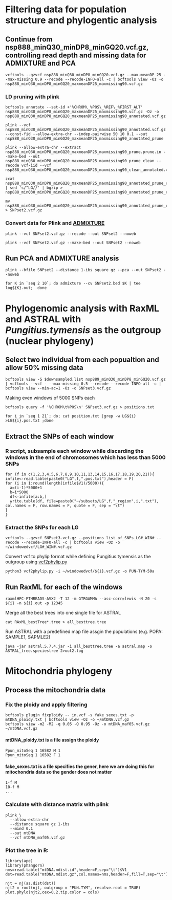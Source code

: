 # Filtering data for population structure and phylogentic analysis 
## Continue from nsp888_minQ30_minDP8_minGQ20.vcf.gz, controlling read depth and missing data for ADMIXTURE and PCA
```
vcftools --gzvcf nsp888_minQ30_minDP8_minGQ20.vcf.gz --max-meanDP 25 --max-missing 0.9 --recode --recode-INFO-all -c | bcftools view -Oz -o nsp888_minQ30_minDP8_minGQ20_maxmeanDP25_maxmissing90.vcf.gz
```
### LD pruning with plink
```
bcftools annotate --set-id +'%CHROM\_%POS\_%REF\_%FIRST_ALT' nsp888_minQ30_minDP8_minGQ20_maxmeanDP25_maxmissing90.vcf.gz -Oz -o nsp888_minQ30_minDP8_minGQ20_maxmeanDP25_maxmissing90_annotated.vcf.gz

plink --vcf  nsp888_minQ30_minDP8_minGQ20_maxmeanDP25_maxmissing90_annotated.vcf.gz --const-fid --allow-extra-chr --indep-pairwise 50 10 0.1 --out  nsp888_minQ30_minDP8_minGQ20_maxmeanDP25_maxmissing90_annotated_prune

plink --allow-extra-chr --extract nsp888_minQ30_minDP8_minGQ20_maxmeanDP25_maxmissing90_prune.prune.in --make-bed --out nsp888_minQ30_minDP8_minGQ20_maxmeanDP25_maxmissing90_prune_clean --recode vcf-iid --vcf nsp888_minQ30_minDP8_minGQ20_maxmeanDP25_maxmissing90_clean_annotated.vcf.gz

zcat nsp888_minQ30_minDP8_minGQ20_maxmeanDP25_maxmissing90_annotated_prune_clean.vcf.gz | sed 's/^LG//' | bgzip > nsp888_minQ30_minDP8_minGQ20_maxmeanDP25_maxmissing90_annotated_prune_clean_noLG.vcf.gz

mv nsp888_minQ30_minDP8_minGQ20_maxmeanDP25_maxmissing90_annotated_prune_clean_noLG.vcf.gz > SNPset2.vcf.gz
```
### Convert data for Plink and [ADMIXTURE](https://dalexander.github.io/admixture/download.html)
```
plink --vcf SNPset2.vcf.gz --recode --out SNPset2 --noweb

plink --vcf SNPset2.vcf.gz --make-bed --out SNPset2 --noweb 
```
## Run PCA and ADMIXTURE analysis
```
plink --bfile SNPset2 --distance 1-ibs square gz --pca --out SNPset2 --noweb

for K in `seq 2 10`; do admixture --cv SNPset2.bed $K | tee log${K}.out;  done 
```

# Phylogenomic analysis with RaxML and ASTRAL with *Pungitius.tymensis* as the outgroup (nuclear phylogeny)
## Select two individual from each popualtion and allow 50% missing data
```
bcftools view -S $downsampled.list nsp889_minQ30_minDP8_minGQ20.vcf.gz | vcftools --vcf - --max-missing 0.5 --recode --recode-INFO-all -c | bcftools view --min-ac=1 -Oz -o SNPset3.vcf.gz
```
Making even windows of 5000 SNPs each
``` 
bcftools query -f '%CHROM\t%POS\n' SNPset3.vcf.gz > positions.txt

for i in `seq 1 21`; do; cat position.txt |grep -w LG${i} >LG${i}.pos.txt ;done
```
## Extract the SNPs of each window 
### R script, subsample each window while discarding the windows in the end of chromosomes which has less than 5000 SNPs
```
for (f in c(1,2,3,4,5,6,7,8,9,10,11,13,14,15,16,17,18,19,20,21)){
infile<-read.table(paste0("LG",f,".pos.txt"),header = F)
for (i in 1:round(length(infile$V1)/5000)){
  a=(i-1)*5000+1
  b=i*5000
  df<-infile[a:b,]
  write.table(df, file=paste0("~/subsets/LG",f,"_region",i,".txt"), col.names = F, row.names = F, quote = F, sep = "\t")
}
}
```
### Extract the SNPs for each LG
```
vcftools --gzvcf SNPset3.vcf.gz --positions list_of_SNPs_LG#_WIN# --recode --recode-INFO-all -c | bcftools view -Oz -o ~/windowedvcf/LG#_WIN#.vcf.gz
```
Convert vcf to phylip format while defining Pungitius.tymensis as the outgroup using [vcf2phylip.py](https://github.com/edgardomortiz/vcf2phylip/blob/master/vcf2phylip.py)
```
python3 vcf2phylip.py -i ~/windowedvcf/${i}.vcf.gz -o PUN-TYM-50a
```
## Run RaxML for each of the windows
```
raxmlHPC-PTHREADS-AVX2 -T 12 -m GTRGAMMA --asc-corr=lewis -N 20 -s ${i} -n ${i}.out -p 12345
```
Merge all the best trees into one single file for ASTRAL
```
cat RAxML_bestTree*.tree > all_besttree.tree
```
Run ASTRAL with a predefined map file assgin the populations (e.g. POPA: SAMPLE1, SAPMLE2)
```
java -jar astral.5.7.4.jar -i all_besttree.tree -a astral.map -o ASTRAL_tree.speciestree 2>out2.log
```

# Mitochondria phylogeny
## Process the mitochondria data
### Fix the ploidy and apply filtering
```
bcftools plugin fixploidy -- in.vcf -s fake_sexes.txt -p mtDNA_ploidy.txt | bcftools view -Oz -o ~/mtDNA.vcf.gz
bcftools view -m2 -M2 -q 0.05 -Q 0.95 -Oz -o mtDNA_maf05.vcf.gz ~/mtDNA.vcf.gz 
```
#### mtDNA_ploidy.txt is a file assign the ploidy
```
Ppun_mitoSeq 1 16582 M 1
Ppun_mitoSeq 1 16582 F 1
```
#### fake_sexes.txt is a file specifies the gener, here we are doing this for mitochondria data so the gender does not matter
```
1-f M
10-f M
...
```
### Calculate with distance matrix with plink
```
plink \
  --allow-extra-chr
  --distance square gz 1-ibs
  --mind 0.1
  --out mtDNA
  --vcf mtDNA_maf05.vcf.gz
```
### Plot the tree in R:
```
library(ape)
library(phangorn)
nms=read.table("mtDNA.mdist.id",header=F,sep="\t")$V1
dst=read.table("mtDNA.mdist.gz",col.names=nms,header=F,fill=T,sep="\t")

njt = nj(as.dist(dst))
njt2 = root(njt, outgroup = "PUN.TYM", resolve.root = TRUE)
plot.phylo(njt2,cex=0.2,tip.color = cols)
```
